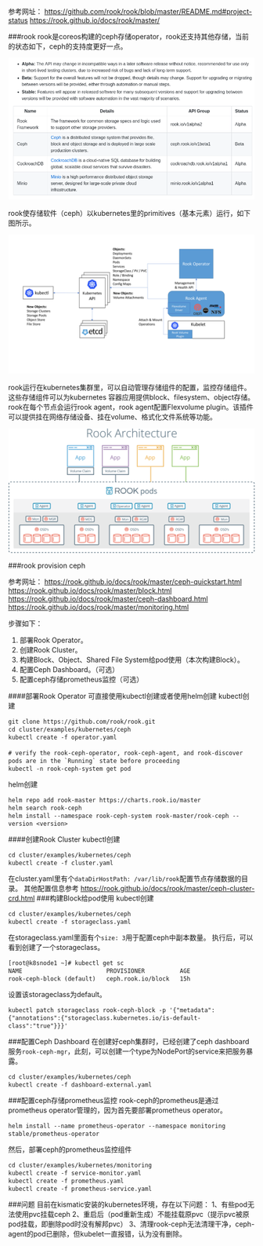 参考网址： https://github.com/rook/rook/blob/master/README.md#project-status
https://rook.github.io/docs/rook/master/

###rook
rook是coreos构建的ceph存储operator，rook还支持其他存储，当前的状态如下，ceph的支持度更好一点。

![01](./rook/01.png  "01")

rook使存储软件（ceph）以kubernetes里的primitives（基本元素）运行，如下图所示。

![02](./rook/02.png  "02")

rook运行在kubernetes集群里，可以自动管理存储组件的配置，监控存储组件。这些存储组件可以为kubernetes 容器应用提供block、filesystem、object存储。rook在每个节点会运行rook agent，rook agent配置Flexvolume plugin。该插件可以提供挂在网络存储设备、挂在volume、格式化文件系统等功能。

![03](./rook/03.png  "03")

###rook provision ceph

参考网址： https://rook.github.io/docs/rook/master/ceph-quickstart.html
https://rook.github.io/docs/rook/master/block.html
https://rook.github.io/docs/rook/master/ceph-dashboard.html
https://rook.github.io/docs/rook/master/monitoring.html

步骤如下：
1. 部署Rook Operator。
2. 创建Rook Cluster。
3. 构建Block、Object、Shared File System给pod使用（本次构建Block）。
4. 配置Ceph Dashboard。（可选）
5. 配置ceph存储prometheus监控（可选）

####部署Rook Operator
可直接使用kubectl创建或者使用helm创建
kubectl创建
```
git clone https://github.com/rook/rook.git
cd cluster/examples/kubernetes/ceph
kubectl create -f operator.yaml

# verify the rook-ceph-operator, rook-ceph-agent, and rook-discover pods are in the `Running` state before proceeding
kubectl -n rook-ceph-system get pod
```
helm创建
```
helm repo add rook-master https://charts.rook.io/master
helm search rook-ceph
helm install --namespace rook-ceph-system rook-master/rook-ceph --version <version>
```
####创建Rook Cluster
kubectl创建
```
cd cluster/examples/kubernetes/ceph
kubectl create -f cluster.yaml
```
在cluster.yaml里有个```dataDirHostPath: /var/lib/rook```配置节点存储数据的目录。
其他配置信息参考 https://rook.github.io/docs/rook/master/ceph-cluster-crd.html
###构建Block给pod使用
kubectl创建
```
cd cluster/examples/kubernetes/ceph
kubectl create -f storageclass.yaml
```
在storageclass.yaml里面有个```size: 3```用于配置ceph中副本数量。
执行后，可以看到创建了一个storageclass。
```
[root@k8snode1 ~]# kubectl get sc
NAME                        PROVISIONER          AGE
rook-ceph-block (default)   ceph.rook.io/block   15h
```
设置该storageclass为default。
```
kubectl patch storageclass rook-ceph-block -p '{"metadata": {"annotations":{"storageclass.kubernetes.io/is-default-class":"true"}}}'
```
###配置Ceph Dashboard
在创建好ceph集群时，已经创建了ceph dashboard服务```rook-ceph-mgr```，此刻，可以创建一个type为NodePort的service来把服务暴露。
```
cd cluster/examples/kubernetes/ceph
kubectl create -f dashboard-external.yaml
```
###配置ceph存储prometheus监控
rook-ceph的prometheus是通过prometheus operator管理的，因为首先要部署prometheus operator。
```
helm install --name prometheus-operator --namespace monitoring stable/prometheus-operator
```
然后，部署ceph的prometheus监控组件
```
cd cluster/examples/kubernetes/monitoring
kubectl create -f service-monitor.yaml
kubectl create -f prometheus.yaml
kubectl create -f prometheus-service.yaml
```
###问题
目前在kismatic安装的kubernetes环境，存在以下问题：
1、有些pod无法使用pvc挂载ceph
2、重启后（pod重新生成）不能挂载原pvc（提示pvc被原pod挂载，即删除pod时没有解邦pvc）
3、清理rook-ceph无法清理干净，ceph-agent的pod已删除，但kubelet一直报错，认为没有删除。